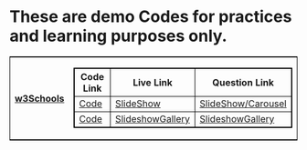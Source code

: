 
# These are demo Codes for practices and learning purposes only.

<div>
    <table style="border: 1px solid black" >
    <tr>
    <th><a href="https://www.w3schools.com" target="_blank">w3Schools</a></th>
    <td>
        <table style="border: 1px solid black">
            <tr >
                <th style="border: 1px solid black">Code Link</th>
                <th style="border: 1px solid black">Live Link</th>
                <th style="border: 1px solid black">Question Link</th>
            </tr>
            <tr>
                <td style="border: 1px solid black"><a href="https://github.com/kmdtaufik/demoCodes/tree/main/w3SchoolsHowTo/slideshow" target="_blank">Code</a></td>
                <td style="border: 1px solid black"><a href="https://kmdtaufik.github.io/demoCodes/w3SchoolsHowTo/slideshow/" target="_blank">SlideShow</a></td>
                <td style="border: 1px solid black"><a href="https://www.w3schools.com/howto/howto_js_slideshow.asp" target="_blank">SlideShow/Carousel</a></td>
            </tr>
            <tr>
                <td style="border: 1px solid black"><a href="https://github.com/kmdtaufik/demoCodes/tree/main/w3SchoolsHowTo/slideshowGallery" target="_blank">Code</a></td>
                <td style="border: 1px solid black"><a href="https://kmdtaufik.github.io/demoCodes/w3SchoolsHowTo/slideshowGallery/" target="_blank">SlideshowGallery</a></td>
                <td style="border: 1px solid black"><a href="https://www.w3schools.com/howto/howto_js_slideshow_gallery.asp" target="_blank">SlideshowGallery</a></td>
            </tr>
        </table>
    </td>
    </tr>
    </table>
</div>
